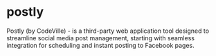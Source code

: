 # postly
Postly (by CodeVille) - is a third-party web application tool designed to streamline social media post management, starting with seamless integration for scheduling and instant posting to Facebook pages.
